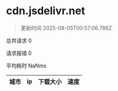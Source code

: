 
  # cdn.jsdelivr.net

  > 更新时间 2025-08-05T00:57:06.786Z
  
  总共请求 0

  请求报错 0

  平均耗时 NaNms

|城市|ip|下载大小|速度|
|-----|----------|---|---|

  